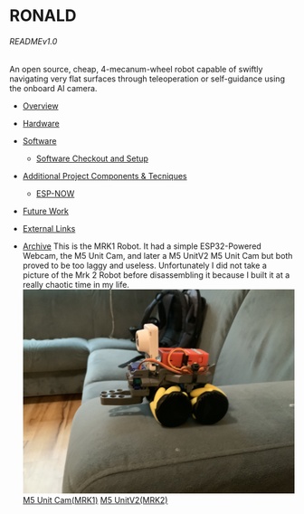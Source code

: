 # RONALD

###### READMEv1.0

An open source, cheap, 4-mecanum-wheel robot capable of swiftly navigating very flat surfaces through teleoperation or self-guidance using the onboard AI camera. 

* [Overview](#Overview)

* [Hardware](#Hardware)

* [Software](#Software)
	* [Software Checkout and Setup](#Software-Checkout-and-Setup)

* [Additional Project Components & Tecniques](#additional-project-components-&-Tecniques)
    * [ESP-NOW](#ESP-NOW)

* [Future Work](#future-work)

* [External Links](#external-links)

* [Archive](#Archive)
This is the MRK1 Robot. It had a simple ESP32-Powered Webcam, the M5 Unit Cam, and later a M5 UnitV2 M5 Unit Cam but both proved to be too laggy and useless. Unfortunately I did not take a picture of the Mrk 2 Robot before disassembling it because I built it at a really chaotic time in my life. 
![Env](Images/RONALD_MRK1.jpeg) 
[M5 Unit Cam(MRK1)](https://shop.m5stack.com/collections/m5-cameras/products/unit-cam-wi-fi-camera-diy-kit-ov2640)
[M5 UnitV2(MRK2)](https://shop.m5stack.com/collections/m5-cameras/products/unitv2-ai-camera-gc2145)
